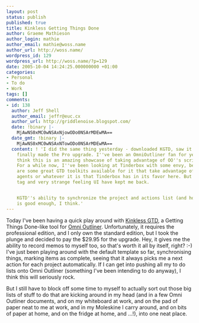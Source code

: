```yaml
---
layout: post
status: publish
published: true
title: Kinkless Getting Things Done
author: Graeme Mathieson
author_login: mathie
author_email: mathie@woss.name
author_url: http://woss.name/
wordpress_id: 129
wordpress_url: http://woss.name/?p=129
date: 2005-10-04 14:24:25.000000000 +01:00
categories:
- Personal
- To do
- Work
tags: []
comments:
- id: 138
  author: Jeff Shell
  author_email: jeffr@euc.cx
  author_url: http://griddlenoise.blogspot.com/
  date: !binary |-
    MjAwNS0xMC0wNSAxNjowODo0NSArMDEwMA==
  date_gmt: !binary |-
    MjAwNS0xMC0wNSAxNTowODo0NSArMDEwMA==
  content: ! 'I did the same thing yesterday - downloaded KGTD, saw it needed Pro,
    finally made the Pro upgrade. I''ve been an OmniOutliner fan for years, and I
    think this is an amazing showcase of taking advantage of OO''s scriptability.
    For a while now, I''ve been looking at Tinderbox with some envy, because there
    are some great GTD toolkits available for it that take advantage of views and
    agents or whatever it is that Tinderbox has in its favor here. But the $175 price
    tag and very strange feeling UI have kept me back.


    KGTD''s ability to synchronize the project and actions list (and house other data)
    is good enough, I think.'
---
```

Today I've been having a quick play around with <a href="http://kinkless.com/articles/2005/10/04/kinkless-gtd-0-61-current">Kinkless GTD</a>, a Getting Things Done-like tool for <a href="http://www.omnigroup.com/applications/omnioutliner/">Omni Outliner</a>.  Unfortunately, it requires the professional edition, and I only own the standard edition, but I took the plunge and decided to pay the $29.95 for the upgrade.  Hey, it gives me the ability to record memos to myself too, so that's worth it all by itself, right? :-)  I've just been playing around with the default template so far, synchronising things, marking items as complete, seeing that it always picks me a next action for each project automatically.  If I can get into pushing all my to do lists onto Omni Outliner (something I've been intending to do anyway), I think this will seriously rock.

But I still have to block off some time to myself to actually sort out those big lists of stuff to do that are kicking around in my head (and in a few Omni Outliner documents, and on my whiteboard at work, and on the pad of paper neat to me at work, and in my Moleskine I carry around, and on bits of paper at home, and on the fridge at home, and ...!), into one neat place.
